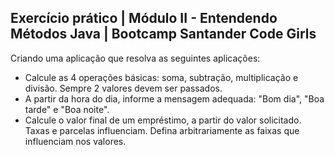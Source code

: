 ## Exercício prático | Módulo II - Entendendo Métodos Java | Bootcamp Santander Code Girls

Criando uma aplicação que resolva as seguintes aplicações:
- Calcule as 4 operações básicas: soma, subtração, multiplicação e divisão. Sempre 2 valores devem ser passados.
- A partir da hora do dia, informe a mensagem adequada: "Bom dia", "Boa tarde" e "Boa noite". 
- Calcule o valor final de um empréstimo, a partir do valor solicitado. Taxas e parcelas influenciam. Defina arbitrariamente as faixas que influenciam nos valores. 

